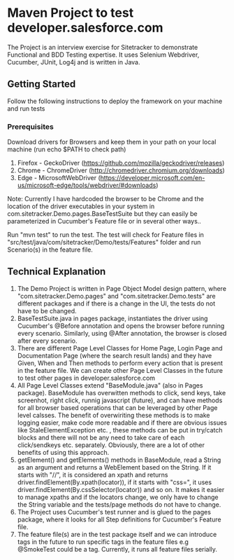 # Maven Project to test developer.salesforce.com

The Project is an interview exercise for Sitetracker to demonstrate Functional and BDD Testing expertise. It uses Selenium Webdriver, Cucumber, JUnit, Log4j and is written in Java. 

## Getting Started
Follow the following instructions to deploy the framework on your machine and run tests

### Prerequisites

Download drivers for Browsers and keep them in your path on your local machine (run echo $PATH to check path)
1. Firefox - GeckoDriver (https://github.com/mozilla/geckodriver/releases)
2. Chrome - ChromeDriver (http://chromedriver.chromium.org/downloads)
3. Edge - MicrosoftWebDriver (https://developer.microsoft.com/en-us/microsoft-edge/tools/webdriver/#downloads)

Note: Currently I have hardcoded the browser to be Chrome and the location of the driver executables in your system in com.sitetracker.Demo.pages.BaseTestSuite but they can easily be parameterized in Cucumber's Feature file or in several other ways..

Run "mvn test" to run the test. The test will check for Feature files in "src/test/java/com/sitetracker/Demo/tests/Features" folder and run Scenario(s) in the feature file. 

## Technical Explanation
1. The Demo Project is written in Page Object Model design pattern, where "com.sitetracker.Demo.pages" and "com.sitetracker.Demo.tests" are different packages and if there is a change in the UI, the tests do not have to be changed.
2. BaseTestSuite.java in pages package, instantiates the driver using Cucumber's @Before annotation and opens the browser before running every scenario. Similarly, using @After annotation, the browser is closed after every scenario.
3. There are different Page Level Classes for Home Page, Login Page and Documentation Page (where the search result lands) and they have Given, When and Then methods to perform every action that is present in the feature file. We can create other Page Level Classes in the future to test other pages in developer.salesforce.com
4. All Page Level Classes extend "BaseModule.java" (also in Pages package). BaseModule has overwitten methods to click, send keys, take screenhot, right click, runnig javascript (future), and can have methods for all browser based operations that can be leveraged by other Page level calsses. The benefit of overwiriting these methods is to make logging easier, make code more readable and if there are obvious issues like StaleElementException etc. , these methods can be put in try/catch blocks and there will not be any need to take care of each click/sendkeys etc. separately. Obviously, there are a lot of other benefits of using this approach.
5. getElement() and getElements() methods in BaseModule, read a String as an argument and returns a WebElement based on the String. If it starts with "//", it is considered an xpath and returns driver.findElement(By.xpath(locator)), if it starts with "css=", it uses driver.findElement(By.cssSelector(locator)) and so on. It makes it easier to manage xpaths and if the locators change, we only have to change the String variable and the tests/page methods do not have to change.
6. The Project uses Cucumber's test runner and is glued to the pages package, where it looks for all Step definitions for Cucumber's Feature file.
7. The feature file(s) are in the test package itself and we can introduce tags in the future to run specific tags in the feature files e.g @SmokeTest could be a tag. Currently, it runs all feature files serially. 
